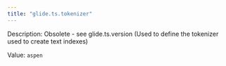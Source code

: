 ```yaml
---
title: "glide.ts.tokenizer"
---
```


Description: Obsolete - see glide.ts.version (Used to define the tokenizer used to create text indexes)

Value: `aspen`